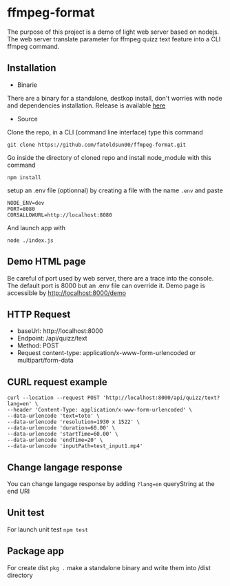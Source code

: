 # ffmpeg-format

The purpose of this project is a demo of light web server based on nodejs.
The web server translate parameter for ffmpeg quizz text feature into a CLI ffmpeg command.

## Installation

-   Binarie

There are a binary for a standalone, destkop install, don't worries with node and dependencies installation.
Release is available [here](https://github.com/fatoldsun00/ffmpeg-format/releases/tag/RC-v1.0.0)

-   Source

Clone the repo, in a CLI (command line interface) type this command

```
git clone https://github.com/fatoldsun00/ffmpeg-format.git
```

Go inside the directory of cloned repo and install node_module with this command

```
npm install
```

setup an .env file (optionnal) by creating a file with the name `.env` and paste

```
NODE_ENV=dev
PORT=8080
CORSALLOWURL=http://localhost:8080
```

And launch app with

```
node ./index.js
```

## Demo HTML page

Be careful of port used by web server, there are a trace into the console. The default port is 8000 but an .env file can override it.
Demo page is accessible by [http://localhost:8000/demo](http://localhost:8000/demo)

## HTTP Request

-   baseUrl: http://localhost:8000
-   Endpoint: /api/quizz/text
-   Method: POST
-   Request content-type: application/x-www-form-urlencoded or multipart/form-data

## CURL request example

```
curl --location --request POST 'http://localhost:8000/api/quizz/text?lang=en' \
--header 'Content-Type: application/x-www-form-urlencoded' \
--data-urlencode 'text=toto' \
--data-urlencode 'resolution=1930 x 1522' \
--data-urlencode 'duration=60.00' \
--data-urlencode 'startTime=60.00' \
--data-urlencode 'endTime=20' \
--data-urlencode 'inputPath=test_input1.mp4'
```

## Change langage response

You can change langage response by adding `?lang=en` queryString at the end URI

## Unit test

For launch unit test `npm test`

## Package app

For create dist `pkg .` make a standalone binary and write them into /dist directory

